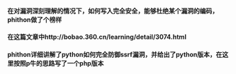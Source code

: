 #### 在对漏洞深刻理解的情况下，如何写入完全安全，能够杜绝某个漏洞的编码，phithon做了个榜样
#### 在这篇文章中http://bobao.360.cn/learning/detail/3074.html
#### phithon详细讲解了python如何完全防御ssrf漏洞，并给出了python版本，在这里按照p牛的思路写了一个php版本

